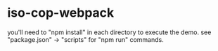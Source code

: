 # iso-cop-webpack
you'll need to "npm install" in each directory to execute the demo. see "package.json" -> "scripts" for "npm run" commands.
